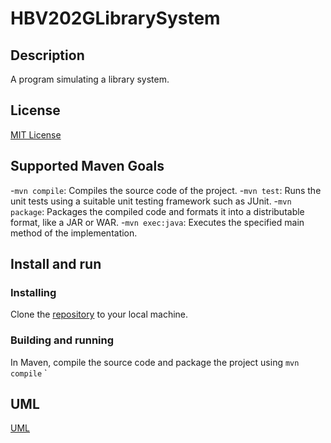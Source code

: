 # HBV202GLibrarySystem

## Description
A program simulating a library system.
## License
[MIT License](LICENSE)
## Supported Maven Goals
-`mvn compile`: Compiles the source code of the project.
-`mvn test`: Runs the unit tests using a suitable unit testing framework such as JUnit.
-`mvn package`: Packages the compiled code and formats it into a distributable format, like a JAR or WAR.
-`mvn exec:java`: Executes the specified main method of the implementation.
## Install and run
### Installing
Clone the [repository](https://github.com/ArnthorAtli/LibrarySystem)  to your local machine. 

### Building and running
In Maven, compile the source code and package the project using `mvn compile`
`
## UML
[UML](UML/library_system.jpg)
